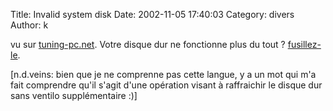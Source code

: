 Title: Invalid system disk
Date: 2002-11-05 17:40:03
Category: divers
Author: k

vu sur [tuning-pc.net](http://www.tuning-pc.net/).
Votre disque dur ne fonctionne plus du tout ? [fusillez-le](http://w1.270.telia.com/%7Eu27007970/ghetto.htm).

[n.d.veins: bien que je ne comprenne pas cette langue, y a un mot qui m'a fait comprendre qu'il s'agit d'une opération visant à raffraichir le disque dur sans ventilo supplémentaire :)]